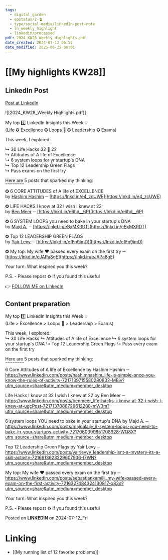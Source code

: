 ```yaml
---
tags:
  - digital_garden
  - epstatus/2-🪴
  - type/social-media/linkedIn-post-note
  - ln_weekly_highlight
  - linkedin/processed
pdf: 2024_KW28_Weekly Highlights.pdf
date_created: 2024-07-12 06:53
date_modified: 2025-06-25 00:01
---
```

# [[My highlights KW28]]

## LinkedIn Post

[Post at LinkedIn](https://www.linkedin.com/posts/sebastiankamilli_my-top-5-in-kw-28-activity-7217410776007933952-gI4_?utm_source=share&utm_medium=member_desktop)

![[2024_KW28_Weekly Highlights.pdf]]

My top 5️⃣ LinkedIn Insights this Week 💡  
(Life ✪ Excellence ✪ Loops 🔄 ✪ Leadership ✪ Exams)  
  
This week, I explored:  
  
↳ 30 Life Hacks 32 👀 22  
↳ Attitudes of A life of Excellence  
↳ 6 system loops for yr startup's DNA  
↳ Top 12 Leadership Green Flags  
↳ Pass exams on the first try  
  
Here are 5 posts that sparked my thinking:  
‾‾‾‾‾‾‾‾  
✪ 6 CORE ATTITUDES of A life of EXCELLENCE  
by [Hashim Hashim](https://www.linkedin.com/in/hashimhashim/) ─ [https://lnkd.in/e4_zcUWE](https://lnkd.in/e4_zcUWE)  
  
✪ LIFE HACKS I know at 32 I wish I knew at 22  
by [Ben Meer](https://www.linkedin.com/in/benmeer/) ─ [https://lnkd.in/e6hd__6P](https://lnkd.in/e6hd__6P)  
  
✪ 6 SYSTEM LOOPS you need to bake in your startup's DNA  
by [Majd A.](https://www.linkedin.com/in/majdalaily/) ─ [https://lnkd.in/eBxMXRDT](https://lnkd.in/eBxMXRDT)  
  
✪ Top 12 LEADERSHIP GREEN FLAGS  
by [Yair Levy](https://www.linkedin.com/in/yairlevyy/) ─ [https://lnkd.in/efFn9imD](https://lnkd.in/efFn9imD)  
  
✪ My top: My wife ❤️ passed every exam on the first try ─ [https://lnkd.in/eJAPa8gE](https://lnkd.in/eJAPa8gE)  

Your turn: What inspired you this week?  

P.S. - Please repost ♻ if you found this useful

👉 [FOLLOW ME on LinkedIn](https://www.linkedin.com/comm/mynetwork/discovery-see-all?usecase=PEOPLE_FOLLOWS&followMember=sebastiankamilli)

## Content preparation

My top 5️⃣ LinkedIn Insights this Week 💡  
(Life > Excellence > Loops 🔄 > Leadership > Exams)

This week, I explored:  
↳ 30 Life Hacks 
↳ Attitudes of A life of Excellence
↳ 6 system loops for your startup's DNA
↳ Top 12 Leadership Green Flags 
↳ Pass every exam on the first try

Here are 5 posts that sparked my thinking:  
‾‾‾‾‾‾‾‾  
6 Core Attitudes of A life of Excellence by Hashim Hashim ─ https://www.linkedin.com/posts/hashimhashim_life-is-simple-once-you-know-the-rules-of-activity-7217139715580280832-MBiv?utm_source=share&utm_medium=member_desktop

Life Hacks I know at 32 I wish I knew at 22 by Ben Meer ─ https://www.linkedin.com/posts/benmeer_life-hacks-i-know-at-32-i-wish-i-knew-at-ugcPost-7217137088729612288-mW3m?utm_source=share&utm_medium=member_desktop

6 system loops YOU need to bake in your startup's DNA by Majd A. ─ https://www.linkedin.com/posts/majdalaily_6-system-loops-you-need-to-bake-in-your-startups-activity-7217060399651708928-WQ8X?utm_source=share&utm_medium=member_desktop

Top 12 Leadership Green Flags by Yair Levy ─ https://www.linkedin.com/posts/yairlevyy_leadership-isnt-a-mystery-its-a-skill-activity-7216913623229607936-I7WN?utm_source=share&utm_medium=member_desktop

My top: My wife ❤️ passed every exam on the first try ─ https://www.linkedin.com/posts/sebastiankamilli_my-wife-passed-every-exam-on-the-first-activity-7216327484324130817-x83d?utm_source=share&utm_medium=member_desktop

Your turn: What inspired you this week?

P.S. - Please repost ♻ if you found this useful

Posted on **LINKEDIN** on 2024-07-12_Fri

# Linking

+ [[My running list of 12 favorite problems]]